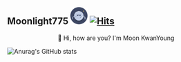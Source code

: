 ## Moonlight775&nbsp;<img src="images/sleepy moon with circle.png" width="40" height="40"> [![Hits](https://hits.seeyoufarm.com/api/count/incr/badge.svg?url=https%3A%2F%2Fgithub.com%2FMoonlight775&count_bg=%2356E3E5&title_bg=%23555555&icon=&icon_color=%23E7E7E7&title=hits&edge_flat=false)](https://hits.seeyoufarm.com)

<p align="center">
 🌱 Hi, how are you? I'm Moon KwanYoung
  
 
</p>

![Anurag's GitHub stats](https://github-readme-stats.vercel.app/api?username=Moonlight775&show_icons=true&theme=radical&include_all_commits=true&count_private=true)




<!--
**Moonlight775/Moonlight775** is a ✨ _special_ ✨ repository because its `README.md` (this file) appears on your GitHub profile.

Here are some ideas to get you started:

- 🔭 I’m currently working on ...
- 🌱 I’m currently learning ...
- 👯 I’m looking to collaborate on ...
- 🤔 I’m looking for help with ...
- 💬 Ask me about ...
- 📫 How to reach me: ...
- 😄 Pronouns: ...
- ⚡ Fun fact: ...
-->
